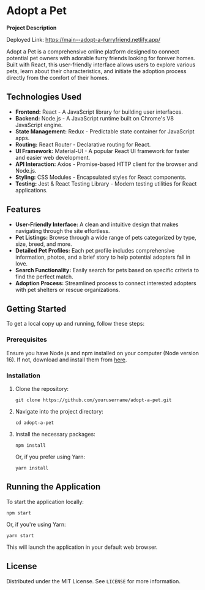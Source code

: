 # Adopt a Pet

**Project Description**

Deployed Link: https://main--adopt-a-furryfriend.netlify.app/

Adopt a Pet is a comprehensive online platform designed to connect potential pet owners with adorable furry friends looking for forever homes. Built with React, this user-friendly interface allows users to explore various pets, learn about their characteristics, and initiate the adoption process directly from the comfort of their homes.

## Technologies Used

- **Frontend:** React - A JavaScript library for building user interfaces.
- **Backend:** Node.js - A JavaScript runtime built on Chrome's V8 JavaScript engine.
- **State Management:** Redux - Predictable state container for JavaScript apps.
- **Routing:** React Router - Declarative routing for React.
- **UI Framework:** Material-UI - A popular React UI framework for faster and easier web development.
- **API Interaction:** Axios - Promise-based HTTP client for the browser and Node.js.
- **Styling:** CSS Modules - Encapsulated styles for React components.
- **Testing:** Jest & React Testing Library - Modern testing utilities for React applications.

## Features

- **User-Friendly Interface:** A clean and intuitive design that makes navigating through the site effortless.
- **Pet Listings:** Browse through a wide range of pets categorized by type, size, breed, and more.
- **Detailed Pet Profiles:** Each pet profile includes comprehensive information, photos, and a brief story to help potential adopters fall in love.
- **Search Functionality:** Easily search for pets based on specific criteria to find the perfect match.
- **Adoption Process:** Streamlined process to connect interested adopters with pet shelters or rescue organizations.

## Getting Started

To get a local copy up and running, follow these steps:

### Prerequisites

Ensure you have Node.js and npm installed on your computer (Node version 16). If not, download and install them from [here](https://nodejs.org/en/download/).

### Installation

1. Clone the repository:

   ```
   git clone https://github.com/yourusername/adopt-a-pet.git
   ```

2. Navigate into the project directory:

   ```
   cd adopt-a-pet
   ```

3. Install the necessary packages:

   ```
   npm install
   ```

   Or, if you prefer using Yarn:

   ```
   yarn install
   ```

## Running the Application

To start the application locally:

```
npm start
```

Or, if you're using Yarn:

```
yarn start
```

This will launch the application in your default web browser.


## License

Distributed under the MIT License. See `LICENSE` for more information.



